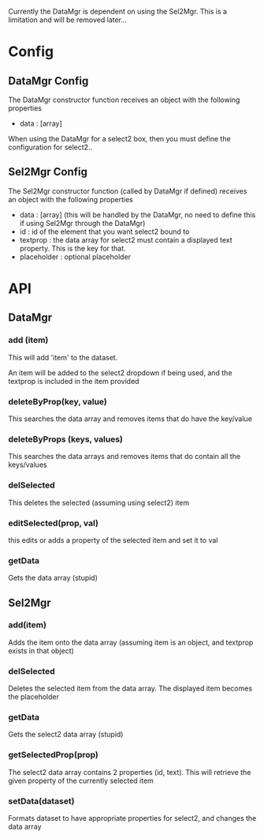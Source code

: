 Currently the DataMgr is dependent on using the Sel2Mgr.  This is a limitation and will be removed later...


Config
======

DataMgr Config
--------------

The DataMgr constructor function receives an object with the following properties

-  data : [array]

When using the DataMgr for a select2 box, then you must define the configuration for select2..

Sel2Mgr Config
--------------

The Sel2Mgr constructor function (called by DataMgr if defined) receives an object with the following properties

- data : [array] (this will be handled by the DataMgr, no need to define this if using Sel2Mgr through the DataMgr)
- id : id of the element that you want select2 bound to
- textprop : the data array for select2 must contain a displayed text property.  This is the key for that.
- placeholder : optional placeholder

API
===

DataMgr
-------

### add (item)
This will add 'item' to the dataset.

An item will be added to the select2 dropdown if being used, and the textprop is included in the item provided

### deleteByProp(key, value)
This searches the data array and removes items that do have the key/value

### deleteByProps (keys, values)
This searches the data arrays and removes items that do contain all the keys/values

### delSelected
This deletes the selected (assuming using select2) item

### editSelected(prop, val)
this edits or adds a property of the selected item and set it to val

### getData
Gets the data array (stupid)


Sel2Mgr
-------

### add(item)
Adds the item onto the data array (assuming item is an object, and textprop exists in that object)

### delSelected
Deletes the selected item from the data array.  The displayed item becomes the placeholder

### getData
Gets the select2 data array (stupid)

### getSelectedProp(prop)
The select2 data array contains 2 properties (id, text).  This will retrieve the given property of the currently selected item

### setData(dataset)
Formats dataset to have appropriate properties for select2, and changes the data array



















